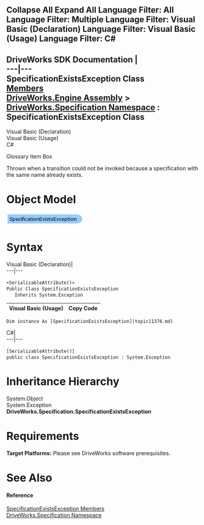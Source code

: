        

 Collapse All Expand All  Language Filter: All  Language Filter: Multiple  Language Filter: Visual Basic (Declaration) Language Filter: Visual Basic (Usage) Language Filter: C#  
---  
DriveWorks SDK Documentation  |   
---|---  
SpecificationExistsException Class   
[Members](topic11377.md)   
[DriveWorks.Engine Assembly](topic2156.md) > [DriveWorks.Specification Namespace](topic10764.md) : SpecificationExistsException Class  
---  
  
Visual Basic (Declaration)    
Visual Basic (Usage)    
C# 

Glossary Item Box

Thrown when a transition could not be invoked because a specification with the same name already exists. 

# Object Model

![](dotnetdiagramimages/image577.png)

# Syntax

Visual Basic (Declaration)|   
---|---  
      
    
    <SerializableAttribute()>
    Public Class SpecificationExistsException 
       Inherits System.Exception  
  
Visual Basic (Usage)| Copy Code  
---|---  
      
    
    Dim instance As [SpecificationExistsException](topic11376.md)  
  
C#|   
---|---  
      
    
    [SerializableAttribute()]
    public class SpecificationExistsException : System.Exception   
  
# Inheritance Hierarchy

System.Object  
System.Exception  
**DriveWorks.Specification.SpecificationExistsException**  


# Requirements

**Target Platforms:** Please see DriveWorks software prerequisites.

# See Also

#### Reference

[SpecificationExistsException Members](topic11377.md)   
[DriveWorks.Specification Namespace](topic10764.md)


